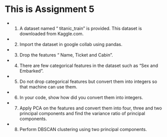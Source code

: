 # This is Assignment 5     
- 1. A dataset named “ titanic_train” is provided. This dataset is downloaded from Kaggle.com.
- 2. Import the dataset in google collab using pandas. 
- 3. Drop the features “ Name, Ticket and Cabin”.
- 4. There are few categorical features  in the dataset such as “Sex and Embarked”.
- 5. Do not drop categorical features but convert them into integers so that machine can use them.
- 6. In your code, show how did you convert them into integers.
- 7. Apply PCA on the features and convert them into four, three and two principal components and find the variance ratio of principal components.
- 8. Perform DBSCAN clustering using two principal components.
